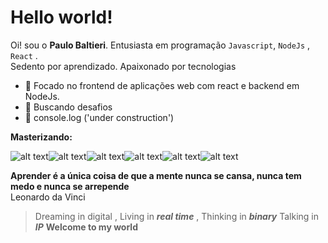 # Hello world!

Oi!  sou o  **Paulo Baltieri**. 
Entusiasta em programação `Javascript`, `NodeJs`  , `React` . <br>
Sedento por aprendizado. Apaixonado por tecnologias 

- :star2: Focado no frontend de aplicações web com react e backend em NodeJs.
-  :rocket:  Buscando desafios 
- :hammer: console.log ('under construction')

**Masterizando:** 

![alt text](https://img.icons8.com/color/2x/javascript.png)![alt text](https://img.icons8.com/color/2x/html-5.png)![alt text](https://img.icons8.com/color/2x/css3.png)![alt text](https://img.icons8.com/color/2x/nodejs.png)![alt text](https://img.icons8.com/color/2x/mongodb.png)![alt text](https://img.icons8.com/plasticine/344/react.png)


**Aprender é a única coisa de que a mente nunca se cansa, nunca tem medo e nunca se arrepende**<br>
										Leonardo da Vinci



> Dreaming in digital , 
	Living in   ***real time***  , 
Thinking in ***binary***
Talking in ***IP*** 
**Welcome to my world**
